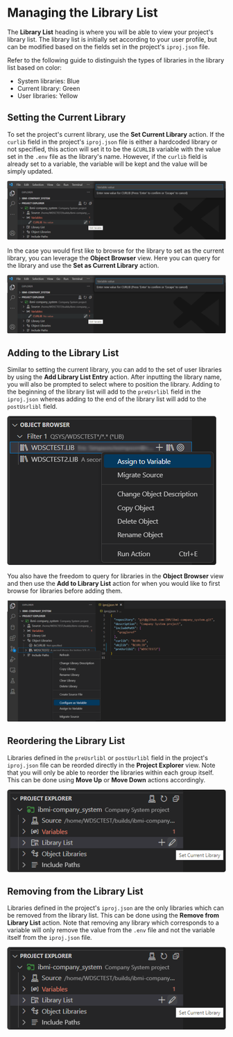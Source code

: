 # Managing the Library List

The **Library List** heading is where you will be able to view your project's library list. The library list is initially set according to your user profile, but can be modified based on the fields set in the project's `iproj.json` file.

Refer to the following guide to distinguish the types of libraries in the library list based on color:

- System libraries: Blue
- Current library: Green
- User libraries: Yellow

## Setting the Current Library

To set the project's current library, use the **Set Current Library** action. If the `curlib` field in the project's `iproj.json` file is either a hardcoded library or not specified, this action will set it to be the `&CURLIB` variable with the value set in the `.env` file as the library's name. However, if the `curlib` field is already set to a variable, the variable will be kept and the value will be simply updated.

![Set Current Library](../../assets/ProjectExplorer_18.png)

In the case you would first like to browse for the library to set as the current library, you can leverage the **Object Browser** view. Here you can query for the library and use the **Set as Current Library** action.

![Set as Current Library](../../assets/ProjectExplorer_18.png)

## Adding to the Library List

Similar to setting the current library, you can add to the set of user libraries by using the **Add Library List Entry** action. After inputting the library name, you will also be prompted to select where to position the library. Adding to the beginning of the library list will add to the `preUsrlibl` field in the `iproj.json` whereas adding to the end of the library list will add to the `postUsrlibl` field.

![Add Library List Entry](../../assets/ProjectExplorer_19.png)

You also have the freedom to query for libraries in the **Object Browser** view and then use the **Add to Library List** action for when you would like to first browse for libraries before adding them.

![Add to Library List](../../assets/ProjectExplorer_20.png)

## Reordering the Library List

Libraries defined in the `preUsrlibl` or `postUsrlibl` field in the project's `iproj.json` file can be reorded directly in the **Project Explorer** view. Note that you will only be able to reorder the libraries within each group itself. This can be done using **Move Up** or **Move Down** actions accordingly.

![Move Up and Move Down](../../assets/ProjectExplorer_21.png)

## Removing from the Library List

Libraries defined in the project's `iproj.json` are the only libraries which can be removed from the library list. This can be done using the **Remove from Library List** action. Note that removing any library which corresponds to a variable will only remove the value from the `.env` file and not the variable itself from the `iproj.json` file.

![Remove from Library List](../../assets/ProjectExplorer_21.png)